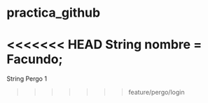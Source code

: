 # practica_github
<<<<<<< HEAD
String nombre = Facundo;
=======
String Pergo 1
>>>>>>> feature/pergo/login
